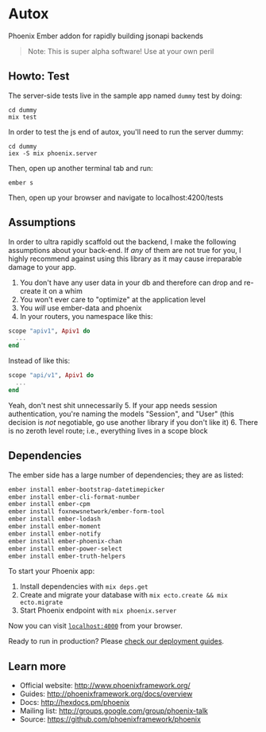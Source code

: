 # Autox

Phoenix Ember addon for rapidly building jsonapi backends

>Note: This is super alpha software! Use at your own peril

## Howto: Test
The server-side tests live in the sample app named `dummy`
test by doing:

```shell
cd dummy
mix test
```

In order to test the js end of autox, you'll need to run the server dummy:

```shell
cd dummy
iex -S mix phoenix.server
```
Then, open up another terminal tab and run:
```shell
ember s
```
Then, open up your browser and navigate to localhost:4200/tests

## Assumptions

In order to ultra rapidly scaffold out the backend, I make the following
assumptions about your back-end. If *any* of them are not true for you,
I highly recommend against using this library as it may cause irreparable damage
to your app.

1. You don't have any user data in your db and therefore can drop and re-create it on a whim
2. You won't ever care to "optimize" at the application level
3. You *will* use ember-data and phoenix
4. In your routers, you namespace like this:
```elixir
scope "apiv1", Apiv1 do
  ...
end
```
Instead of like this:
```elixir
scope "api/v1", Apiv1 do
  ...
end
```
Yeah, don't nest shit unnecessarily
5. If your app needs session authentication, you're naming the models "Session", and "User" (this decision is *not* negotiable, go use another library if you don't like it)
6. There is no zeroth level route; i.e., everything lives in a scope block

## Dependencies
The ember side has a large number of dependencies; they are as listed:
```sh
ember install ember-bootstrap-datetimepicker
ember install ember-cli-format-number
ember install ember-cpm
ember install foxnewsnetwork/ember-form-tool
ember install ember-lodash
ember install ember-moment
ember install ember-notify
ember install ember-phoenix-chan
ember install ember-power-select
ember install ember-truth-helpers
```
To start your Phoenix app:

  1. Install dependencies with `mix deps.get`
  2. Create and migrate your database with `mix ecto.create && mix ecto.migrate`
  3. Start Phoenix endpoint with `mix phoenix.server`

Now you can visit [`localhost:4000`](http://localhost:4000) from your browser.

Ready to run in production? Please [check our deployment guides](http://www.phoenixframework.org/docs/deployment).

## Learn more

  * Official website: http://www.phoenixframework.org/
  * Guides: http://phoenixframework.org/docs/overview
  * Docs: http://hexdocs.pm/phoenix
  * Mailing list: http://groups.google.com/group/phoenix-talk
  * Source: https://github.com/phoenixframework/phoenix
